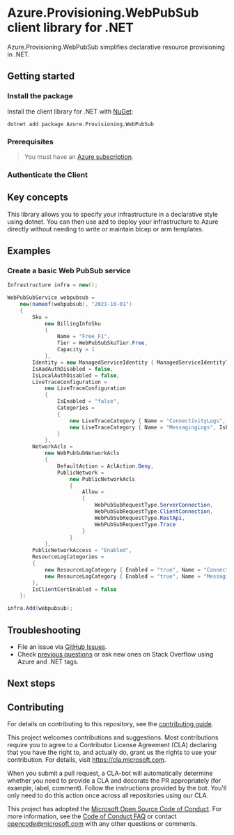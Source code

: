 # Azure.Provisioning.WebPubSub client library for .NET

Azure.Provisioning.WebPubSub simplifies declarative resource provisioning in .NET.

## Getting started

### Install the package

Install the client library for .NET with [NuGet](https://www.nuget.org/ ):

```dotnetcli
dotnet add package Azure.Provisioning.WebPubSub
```

### Prerequisites

> You must have an [Azure subscription](https://azure.microsoft.com/free/dotnet/).

### Authenticate the Client

## Key concepts

This library allows you to specify your infrastructure in a declarative style using dotnet.  You can then use azd to deploy your infrastructure to Azure directly without needing to write or maintain bicep or arm templates.

## Examples

### Create a basic Web PubSub service

```C# Snippet:WebPubSubBasic
Infrastructure infra = new();

WebPubSubService webpubsub =
    new(nameof(webpubsub), "2021-10-01")
    {
        Sku =
            new BillingInfoSku
            {
                Name = "Free_F1",
                Tier = WebPubSubSkuTier.Free,
                Capacity = 1
            },
        Identity = new ManagedServiceIdentity { ManagedServiceIdentityType = ManagedServiceIdentityType.None },
        IsAadAuthDisabled = false,
        IsLocalAuthDisabled = false,
        LiveTraceConfiguration =
            new LiveTraceConfiguration
            {
                IsEnabled = "false",
                Categories =
                {
                    new LiveTraceCategory { Name = "ConnectivityLogs", IsEnabled = "false" },
                    new LiveTraceCategory { Name = "MessagingLogs", IsEnabled = "false" },
                }
            },
        NetworkAcls =
            new WebPubSubNetworkAcls
            {
                DefaultAction = AclAction.Deny,
                PublicNetwork =
                    new PublicNetworkAcls
                    {
                        Allow =
                        {
                            WebPubSubRequestType.ServerConnection,
                            WebPubSubRequestType.ClientConnection,
                            WebPubSubRequestType.RestApi,
                            WebPubSubRequestType.Trace
                        }
                    }
            },
        PublicNetworkAccess = "Enabled",
        ResourceLogCategories =
        {
            new ResourceLogCategory { Enabled = "true", Name = "ConnectivityLogs" },
            new ResourceLogCategory { Enabled = "true", Name = "MessagingLogs" },
        },
        IsClientCertEnabled = false
    };

infra.Add(webpubsub);
```

## Troubleshooting

-   File an issue via [GitHub Issues](https://github.com/Azure/azure-sdk-for-net/issues).
-   Check [previous questions](https://stackoverflow.com/questions/tagged/azure+.net) or ask new ones on Stack Overflow using Azure and .NET tags.

## Next steps

## Contributing

For details on contributing to this repository, see the [contributing
guide][cg].

This project welcomes contributions and suggestions. Most contributions
require you to agree to a Contributor License Agreement (CLA) declaring
that you have the right to, and actually do, grant us the rights to use
your contribution. For details, visit <https://cla.microsoft.com>.

When you submit a pull request, a CLA-bot will automatically determine
whether you need to provide a CLA and decorate the PR appropriately
(for example, label, comment). Follow the instructions provided by the
bot. You'll only need to do this action once across all repositories
using our CLA.

This project has adopted the [Microsoft Open Source Code of Conduct][coc]. For
more information, see the [Code of Conduct FAQ][coc_faq] or contact
<opencode@microsoft.com> with any other questions or comments.

<!-- LINKS -->
[cg]: https://github.com/Azure/azure-sdk-for-net/blob/main/sdk/resourcemanager/Azure.ResourceManager/docs/CONTRIBUTING.md
[coc]: https://opensource.microsoft.com/codeofconduct/
[coc_faq]: https://opensource.microsoft.com/codeofconduct/faq/
